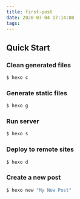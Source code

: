 ```yaml
---
title: first-post
date: 2020-07-04 17:14:08
tags:
---
```


## Quick Start

### Clean generated files

``` bash
$ hexo c
```
### Generate static files

``` bash
$ hexo g
```
### Run server

``` bash
$ hexo s
```
### Deploy to remote sites

``` bash
$ hexo d
```
### Create a new post

``` bash
$ hexo new "My New Post"
```